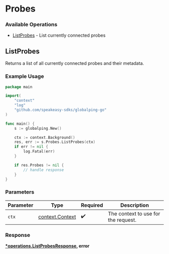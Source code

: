 # Probes

### Available Operations

* [ListProbes](#listprobes) - List currently connected probes

## ListProbes

Returns a list of all currently connected probes and their metadata.


### Example Usage

```go
package main

import(
	"context"
	"log"
	"github.com/speakeasy-sdks/globalping-go"
)

func main() {
    s := globalping.New()

    ctx := context.Background()
    res, err := s.Probes.ListProbes(ctx)
    if err != nil {
        log.Fatal(err)
    }

    if res.Probes != nil {
        // handle response
    }
}
```

### Parameters

| Parameter                                             | Type                                                  | Required                                              | Description                                           |
| ----------------------------------------------------- | ----------------------------------------------------- | ----------------------------------------------------- | ----------------------------------------------------- |
| `ctx`                                                 | [context.Context](https://pkg.go.dev/context#Context) | :heavy_check_mark:                                    | The context to use for the request.                   |


### Response

**[*operations.ListProbesResponse](../../models/operations/listprobesresponse.md), error**

